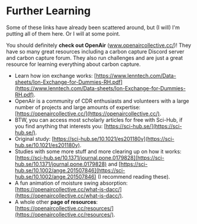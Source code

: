 # Further Learning

Some of these links have already been scattered around, but (I will) I'm putting all of them here. Or I will at some point.

You should definitely **check out OpenAir** (www.openaircollective.cc/)! They have so many great resources including a carbon capture Discord server and carbon capture forum. They also run challenges and are just a great resource for learning everything about carbon capture.

* Learn how ion exchange works: [https://www.lenntech.com/Data-sheets/Ion-Exchange-for-Dummies-RH.pdf](https://www.lenntech.com/Data-sheets/Ion-Exchange-for-Dummies-RH.pdf).
* OpenAir is a community of CDR enthusiasts and volunteers with a large number of projects and large amounts of expertise: [https://openaircollective.cc/](https://openaircollective.cc/).
* BTW, you can access most scholarly articles for free with Sci-Hub, if you find anything that interests you: [https://sci-hub.se/](https://sci-hub.se/).
* Original study: [https://sci-hub.se/10.1021/es201180v](https://sci-hub.se/10.1021/es201180v).
* Studies with some more stuff and more clearing up on how it works: [https://sci-hub.se/10.1371/journal.pone.0179828](https://sci-hub.se/10.1371/journal.pone.0179828) and [https://sci-hub.se/10.1002/ange.201507846](https://sci-hub.se/10.1002/ange.201507846) (I recommend reading these).
* A fun animation of moisture swing absorption: [https://openaircollective.cc/what-is-dacc/](https://openaircollective.cc/what-is-dacc/).
* A whole other **page of resources**: [https://openaircollective.cc/resources/](https://openaircollective.cc/resources/).

